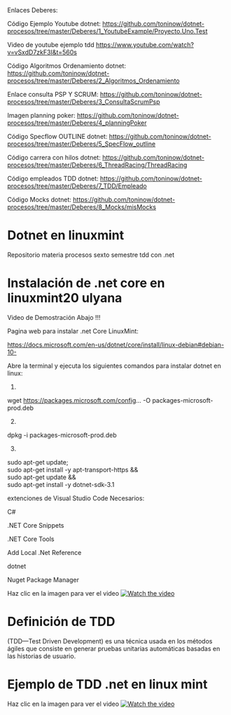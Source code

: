 Enlaces Deberes:

Código Ejemplo Youtube dotnet:
https://github.com/toninow/dotnet-procesos/tree/master/Deberes/1_YoutubeExample/Proyecto.Uno.Test

Video de youtube ejemplo tdd
https://www.youtube.com/watch?v=vSxdD7zkF3I&t=560s

Código Algoritmos Ordenamiento dotnet:
https://github.com/toninow/dotnet-procesos/tree/master/Deberes/2_Algoritmos_Ordenamiento

Enlace consulta PSP Y SCRUM:
https://github.com/toninow/dotnet-procesos/tree/master/Deberes/3_ConsultaScrumPsp

Imagen planning poker:
https://github.com/toninow/dotnet-procesos/tree/master/Deberes/4_planningPoker

Código Specflow OUTLINE dotnet:
https://github.com/toninow/dotnet-procesos/tree/master/Deberes/5_SpecFlow_outline

Código carrera con hilos dotnet:
https://github.com/toninow/dotnet-procesos/tree/master/Deberes/6_ThreadRacing/ThreadRacing

Código empleados TDD dotnet:
https://github.com/toninow/dotnet-procesos/tree/master/Deberes/7_TDD/Empleado

Código Mocks dotnet:
https://github.com/toninow/dotnet-procesos/tree/master/Deberes/8_Mocks/misMocks


# Dotnet en linuxmint

Repositorio materia procesos sexto semestre tdd con .net 

# Instalación de .net core en linuxmint20 ulyana

Video de Demostración Abajo !!!

Pagina web para instalar .net Core LinuxMint:

https://docs.microsoft.com/en-us/dotnet/core/install/linux-debian#debian-10-

Abre la terminal y ejecuta los siguientes comandos para instalar dotnet en linux:

1)
wget https://packages.microsoft.com/config... -O packages-microsoft-prod.deb

2)
dpkg -i packages-microsoft-prod.deb

3)
sudo apt-get update; \
  sudo apt-get install -y apt-transport-https && \
  sudo apt-get update && \
  sudo apt-get install -y dotnet-sdk-3.1

extenciones de Visual Studio Code Necesarios:

C#

.NET Core Snippets

.NET Core Tools 

Add Local .Net Reference

dotnet

Nuget Package Manager

Haz clic en la imagen para ver el video
[![Watch the video](https://i2.wp.com/www.swhosting.com/blog/wp-content/uploads/2018/06/Instalar-NET-Core-en-Linux-v2.jpg?fit=1024%2C535&ssl=1)](https://www.youtube.com/embed/8-FireusJic)

# Definición de TDD

(TDD—Test Driven Development) es una técnica usada en los métodos ágiles que consiste en generar pruebas unitarias automáticas basadas en las historias de usuario. 
 
# Ejemplo de TDD .net en linux mint

Haz clic en la imagen para ver el video
[![Watch the video](https://blog.irontec.com/wp-content/uploads/2016/07/red-green-refacto.png)](https://www.youtube.com/watch?v=vSxdD7zkF3I&t=687s)
